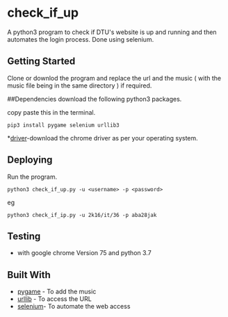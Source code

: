 # check_if_up
A python3 program to check if DTU's website is up and running and then automates the login process.
Done using selenium.

## Getting Started

Clone or downlod the program and replace the url and the music ( with the music file being in the same directory ) if required. 

##Dependencies
download the following python3 packages.

copy paste this in the terminal.
```
pip3 install pygame selenium urllib3 
```


*[driver](https://chromedriver.storage.googleapis.com/index.html?path=75.0.3770.90/)-download the chrome driver as per your operating system.

## Deploying 
Run the program.
```
python3 check_if_up.py -u <username> -p <password>
```
eg

```
python3 check_if_ip.py -u 2k16/it/36 -p aba28jak
```

## Testing
* with google chrome Version 75 and python 3.7

## Built With

* [pygame](https://www.pygame.org/docs/) - To add the music 
* [urllib](https://docs.python.org/3/library/urllib.html) - To access the URL
* [selenium](https://selenium-python.readthedocs.io/)- To automate the web access


